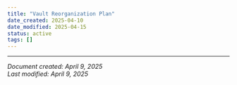 ```yaml
---
title: "Vault Reorganization Plan"
date_created: 2025-04-10
date_modified: 2025-04-15
status: active
tags: []
---
```


---


*Document created: April 9, 2025*  
*Last modified: April 9, 2025*
